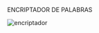 ENCRIPTADOR DE PALABRAS

![encriptador](https://github.com/DaianaTrinidad/encriptador.github.io/assets/139799911/f75f9c1d-655f-4c59-aa5b-23c142699577)
